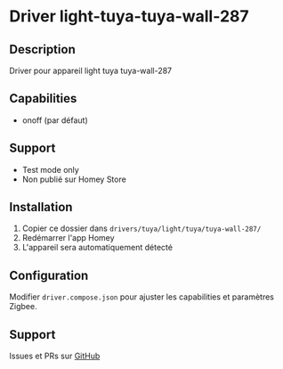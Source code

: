 # Driver light-tuya-tuya-wall-287

## Description
Driver pour appareil light tuya tuya-wall-287

## Capabilities
- onoff (par défaut)

## Support
- Test mode only
- Non publié sur Homey Store

## Installation
1. Copier ce dossier dans `drivers/tuya/light/tuya/tuya-wall-287/`
2. Redémarrer l'app Homey
3. L'appareil sera automatiquement détecté

## Configuration
Modifier `driver.compose.json` pour ajuster les capabilities et paramètres Zigbee.

## Support
Issues et PRs sur [GitHub](https://github.com/dlnraja/com.tuya.zigbee)
